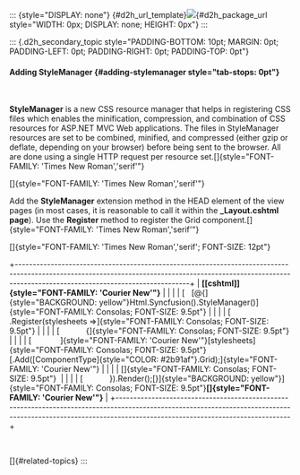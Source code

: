 ::: {style="DISPLAY: none"}
[](ms-xhelp:///?Id=d2h_url_template){#d2h_url_template}![](!package_url!){#d2h_package_url style="WIDTH: 0px; DISPLAY: none; HEIGHT: 0px"}
:::

::: {.d2h_secondary_topic style="PADDING-BOTTOM: 10pt; MARGIN: 0pt; PADDING-LEFT: 0pt; PADDING-RIGHT: 0pt; PADDING-TOP: 0pt"}
#### Adding StyleManager {#adding-stylemanager style="tab-stops: 0pt"}

 

**StyleManager** is a new CSS resource manager that helps in registering CSS files which enables the minification, compression, and combination of CSS resources for ASP.NET MVC Web applications. The files in StyleManager resources are set to be combined, minified, and compressed (either gzip or deflate, depending on your browser) before being sent to the browser. All are done using a single HTTP request per resource set.[]{style="FONT-FAMILY: 'Times New Roman','serif'"}

[]{style="FONT-FAMILY: 'Times New Roman','serif'"} 

Add the **StyleManager** extension method in the HEAD element of the view pages (in most cases, it is reasonable to call it within the **\_Layout.cshtml page**). Use the **Register** method to register the Grid component.[]{style="FONT-FAMILY: 'Times New Roman','serif'"}

[]{style="FONT-FAMILY: 'Times New Roman','serif'; FONT-SIZE: 12pt"} 

+------------------------------------------------------------------------------------------------------------------------------------------------------------------------------------------------------------+
| **[\[cshtml\]]{style="FONT-FAMILY: 'Courier New'"}**                                                                                                                                                       |
|                                                                                                                                                                                                            |
| [   [\@{]{style="BACKGROUND: yellow"}Html.Syncfusion().StyleManager()]{style="FONT-FAMILY: Consolas; FONT-SIZE: 9.5pt"}                                                                                    |
|                                                                                                                                                                                                            |
| [        .Register(stylesheets =\>]{style="FONT-FAMILY: Consolas; FONT-SIZE: 9.5pt"}                                                                                                                       |
|                                                                                                                                                                                                            |
| [            {]{style="FONT-FAMILY: Consolas; FONT-SIZE: 9.5pt"}                                                                                                                                           |
|                                                                                                                                                                                                            |
| [             ]{style="FONT-FAMILY: 'Courier New'"}[stylesheets]{style="FONT-FAMILY: Consolas; FONT-SIZE: 9.5pt"}[.Add([ComponentType]{style="COLOR: #2b91af"}.Grid);]{style="FONT-FAMILY: 'Courier New'"} |
|                                                                                                                                                                                                            |
| []{style="FONT-FAMILY: Consolas; FONT-SIZE: 9.5pt"}                                                                                                                                                        |
|                                                                                                                                                                                                            |
| [            }).Render();[}]{style="BACKGROUND: yellow"}]{style="FONT-FAMILY: Consolas; FONT-SIZE: 9.5pt"}**[]{style="FONT-FAMILY: 'Courier New'"}**                                                       |
+------------------------------------------------------------------------------------------------------------------------------------------------------------------------------------------------------------+

 

[]{#related-topics}
:::
